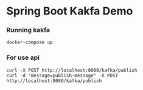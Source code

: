 # Spring Boot Kakfa Demo
### Running kakfa
```
docker-compose up
```

### For use api
```
curl -X POST http://localhost:8080/kafka/publish
curl -d "message=publish-message" -X POST http://localhost:8080/kafka/publish
```
